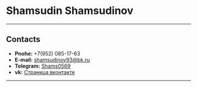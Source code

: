 # Shamsudin Shamsudinov

**********
## Contacts
+ __Pnohe:__ +7(952) 085-17-63
+ __E-mail:__  [shamsudinov93@bk.ru](mailto:shamsudinov93@bk.ru)
+ __Telegram:__ [Shams0569](https://t.me/Shams0569)
+ __vk:__ [Страница вконтакте](https://vk.com/shamsudin0v)

**********